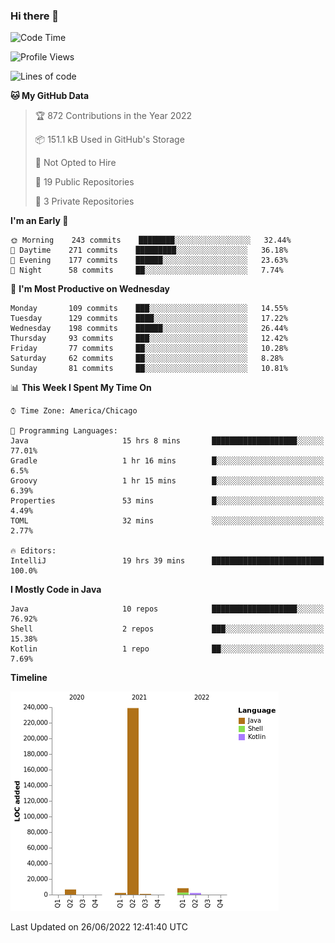 ### Hi there 👋


<!--START_SECTION:waka-->
![Code Time](http://img.shields.io/badge/Code%20Time-2%2C297%20hrs%207%20mins-blue)

![Profile Views](http://img.shields.io/badge/Profile%20Views-4-blue)

![Lines of code](https://img.shields.io/badge/From%20Hello%20World%20I%27ve%20Written-259%20Thousand%20lines%20of%20code-blue)

**🐱 My GitHub Data** 

> 🏆 872 Contributions in the Year 2022
 > 
> 📦 151.1 kB Used in GitHub's Storage 
 > 
> 🚫 Not Opted to Hire
 > 
> 📜 19 Public Repositories 
 > 
> 🔑 3 Private Repositories  
 > 
**I'm an Early 🐤** 

```text
🌞 Morning    243 commits    ████████░░░░░░░░░░░░░░░░░   32.44% 
🌆 Daytime    271 commits    █████████░░░░░░░░░░░░░░░░   36.18% 
🌃 Evening    177 commits    ██████░░░░░░░░░░░░░░░░░░░   23.63% 
🌙 Night      58 commits     ██░░░░░░░░░░░░░░░░░░░░░░░   7.74%

```
📅 **I'm Most Productive on Wednesday** 

```text
Monday       109 commits    ███░░░░░░░░░░░░░░░░░░░░░░   14.55% 
Tuesday      129 commits    ████░░░░░░░░░░░░░░░░░░░░░   17.22% 
Wednesday    198 commits    ██████░░░░░░░░░░░░░░░░░░░   26.44% 
Thursday     93 commits     ███░░░░░░░░░░░░░░░░░░░░░░   12.42% 
Friday       77 commits     ██░░░░░░░░░░░░░░░░░░░░░░░   10.28% 
Saturday     62 commits     ██░░░░░░░░░░░░░░░░░░░░░░░   8.28% 
Sunday       81 commits     ██░░░░░░░░░░░░░░░░░░░░░░░   10.81%

```


📊 **This Week I Spent My Time On** 

```text
⌚︎ Time Zone: America/Chicago

💬 Programming Languages: 
Java                     15 hrs 8 mins       ███████████████████░░░░░░   77.01% 
Gradle                   1 hr 16 mins        █░░░░░░░░░░░░░░░░░░░░░░░░   6.5% 
Groovy                   1 hr 15 mins        █░░░░░░░░░░░░░░░░░░░░░░░░   6.39% 
Properties               53 mins             █░░░░░░░░░░░░░░░░░░░░░░░░   4.49% 
TOML                     32 mins             ░░░░░░░░░░░░░░░░░░░░░░░░░   2.77%

🔥 Editors: 
IntelliJ                 19 hrs 39 mins      █████████████████████████   100.0%

```

**I Mostly Code in Java** 

```text
Java                     10 repos            ███████████████████░░░░░░   76.92% 
Shell                    2 repos             ███░░░░░░░░░░░░░░░░░░░░░░   15.38% 
Kotlin                   1 repo              ██░░░░░░░░░░░░░░░░░░░░░░░   7.69%

```


**Timeline**

![Chart not found](https://raw.githubusercontent.com/powercasgamer/powercasgamer/master/charts/bar_graph.png) 


 Last Updated on 26/06/2022 12:41:40 UTC
<!--END_SECTION:waka-->

